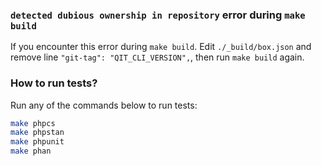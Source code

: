 ### `detected dubious ownership in repository` error during `make build`

If you encounter this error during `make build`. Edit `./_build/box.json` and remove
line `"git-tag": "QIT_CLI_VERSION",`, then run `make build` again.

### How to run tests?

Run any of the commands below to run tests:

```bash
make phpcs
make phpstan
make phpunit
make phan
```
